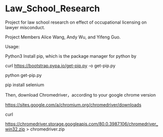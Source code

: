 # Law_School_Research
Project for law school research on effect of occupational licensing on lawyer misconduct.

Project Members
Alice Wang, Andy Wu, and Yifeng Guo.

Usage:

Python3
Install pip, which is the package manager for python by

curl https://bootstrap.pypa.io/get-pip.py -o get-pip.py

python get-pip.py

pip install selenium

Then, download Chromedriver，according to your google chrome version

https://sites.google.com/a/chromium.org/chromedriver/downloads

curl

https://chromedriver.storage.googleapis.com/80.0.3987.106/chromedriver_win32.zip > chromedriver.zip
